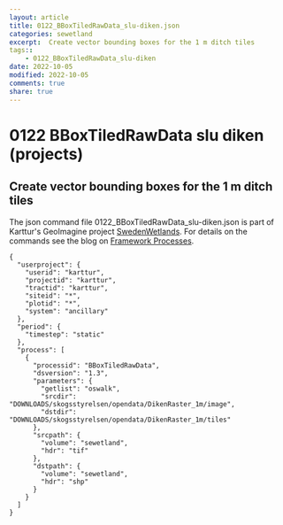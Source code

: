 ```yaml
---
layout: article
title: 0122_BBoxTiledRawData_slu-diken.json
categories: sewetland
excerpt:  Create vector bounding boxes for the 1 m ditch tiles 
tags:: 
    - 0122_BBoxTiledRawData_slu-diken
date: 2022-10-05
modified: 2022-10-05
comments: true
share: true
---
```


# 0122 BBoxTiledRawData slu diken (projects)

##  Create vector bounding boxes for the 1 m ditch tiles 

The json command file <span class='file'>0122_BBoxTiledRawData_slu-diken.json</span> is part of Karttur's GeoImagine project [<span class='project'>SwedenWetlands</span>](https://karttur.github.io/geoimagine03-proj-wetland-se/index.html). For details on the commands see the blog on [Framework Processes](https://karttur.github.io/geoimagine03-docs-procpack/).

```
{
  "userproject": {
    "userid": "karttur",
    "projectid": "karttur",
    "tractid": "karttur",
    "siteid": "*",
    "plotid": "*",
    "system": "ancillary"
  },
  "period": {
    "timestep": "static"
  },
  "process": [
    {
      "processid": "BBoxTiledRawData",
      "dsversion": "1.3",
      "parameters": {
        "getlist": "oswalk",
        "srcdir": "DOWNLOADS/skogsstyrelsen/opendata/DikenRaster_1m/image",
        "dstdir": "DOWNLOADS/skogsstyrelsen/opendata/DikenRaster_1m/tiles"
      },
      "srcpath": {
        "volume": "sewetland",
        "hdr": "tif"
      },
      "dstpath": {
        "volume": "sewetland",
        "hdr": "shp"
      }
    }
  ]
}
```
